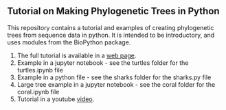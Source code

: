## Tutorial on Making Phylogenetic Trees in Python 

This repository contains a tutorial and examples of creating phylogenetic trees from sequence data in python. It is intended to be introductory, and uses modules from the BioPython package. 

1. The full tutorial is available in a [web page](https://taylor-lindsay.github.io/phylogenetics/). 
2. Example in a jupyter notebook - see the turtles folder for the turtles.ipynb file
3. Example in a python file  - see the sharks folder for the sharks.py file 
4. Large tree example in a jupyter notebook - see the coral folder for the coral.ipynb file 
5. Tutorial in a youtube [video](https://www.youtube.com/watch?v=wBdz3vFQ4Ks&feature=youtu.be&ab_channel=TaylorReeceLindsay).
